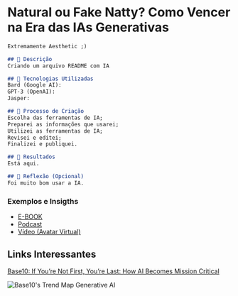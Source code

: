 # Natural ou Fake Natty? Como Vencer na Era das IAs Generativas

```markdown
Extremamente Aesthetic ;)

## 📒 Descrição
Criando um arquivo README com IA

## 🤖 Tecnologias Utilizadas
Bard (Google AI):
GPT-3 (OpenAI):
Jasper:

## 🧐 Processo de Criação
Escolha das ferramentas de IA;
Preparei as informações que usarei;
Utilizei as ferramentas de IA;
Revisei e editei;
Finalizei e publiquei.

## 🚀 Resultados
Está aqui.

## 💭 Reflexão (Opcional)
Foi muito bom usar a IA.
```

### Exemplos e Insigths

- [E-BOOK](/exemplos/E-BOOK.md)
- [Podcast](/exemplos/PODCAST.md)
- [Vídeo (Avatar Virtual)](/exemplos/VIDEO.md)

## Links Interessantes

[Base10: If You’re Not First, You’re Last: How AI Becomes Mission Critical](https://base10.vc/post/generative-ai-mission-critical/)

![Base10's Trend Map Generative AI](https://github.com/digitalinnovationone/lab-natty-or-not/assets/730492/f4df26e8-f8f7-4419-8252-c69d73ea930c)
